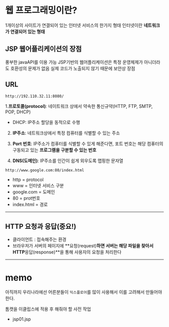 # 웹 프로그래밍이란?

1개이상의 사이트가 연결되어 있는 인터넷 서비스의 한가지 형태
인터넷이란 **네트워크가 연결되어 있는 형태**

## JSP 웹어플리케이션의 장점

풍부한 javaAPI를 이용 가능
JSP기반의 웹어플리케이션은 특정 운영체제가 아니더라도 호환성의 문제가 없음
실제 코드가 노출되지 않기 때문에 보안상 장점

## URL

`http://192.110.32.11:8080/`

1.**프로토콜(protocol)**: 네이트워크 상에서 약속한 통신규약(HTTP, FTP, SMTP, POP, DHCP)

- DHCP: IP주소 할당을 동적으로 수행

2. **IP주소**: 네트워크상에서 특정 컴퓨터를 식별할 수 있는 주소

3. **Port 번호**: IP주소가 컴퓨터를 식별할 수 있게 해준다면, 포트 번호는 해당 컴퓨터의 구동되고 있는 **프로그램을 구분할 수 있는 번호**

4. **DNS(도메인)**: IP주소를 인간이 쉽게 외우도록 맵핑한 문자열

`http://www.google.com:80/index.html`

- http = protocol
- www = 인터넷 서비스 구분
- google.com = 도메인
- 80 = prot번호
- index.html = 경로

---

## HTTP 요청과 응답(중요!)

- 클라이언트 : 접속해주는 환경
- 브라우저가 서버의 페이지에 **요청(request)**하면 서버는 해당 파일을 찾아서 HTTP**응답(response)**을 통해 사용자의 요청을 처리한다

---

# memo

아직까지 우리나라에선 어른분들이 `익스플로어`를 많이 사용해서 이를 고려해서 만들어야한다.

톰캣을 이클립스에 적용 후 해줘야 할 사전 작업

- jsp01.jsp

